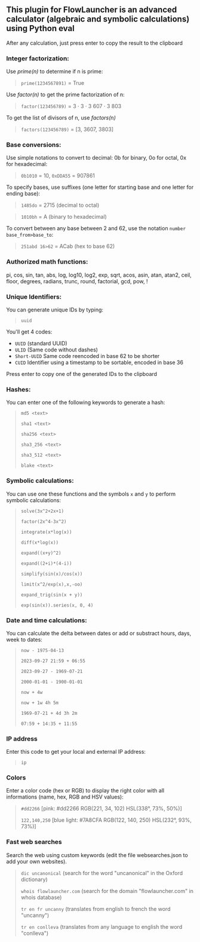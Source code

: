 ## This plugin for FlowLauncher is an advanced calculator (algebraic and symbolic calculations) using Python eval

After any calculation, just press enter to copy the result to the clipboard

### Integer factorization:

Use *prime(n)* to determine if n is prime:

> `prime(1234567891)` = True

Use *factor(n)* to get the prime factorization of n:

> `factor(123456789)` = 3 · 3 · 3 607 · 3 803

To get the list of divisors of n, use *factors(n)*

> `factors(123456789)` = [3, 3607, 3803]

### Base conversions:

Use simple notations to convert to decimal: 0b for binary, 0o for octal, 0x for hexadecimal:
> `0b1010` = 10, `0xDDA55` = 907861

To specify bases, use suffixes (one letter for starting base and one letter for ending base):

> `1485do` = 2715 (decimal to octal)

> `1010bh` = A (binary to hexadecimal)

To convert between any base between 2 and 62, use the notation `number base_from>base_to`:

> `251abd 16>62` = ACab (hex to base 62)

### Authorized math functions:
pi, cos, sin, tan, abs, log, log10, log2, exp, sqrt, acos, asin, atan, atan2, ceil,
floor, degrees, radians, trunc, round, factorial, gcd, pow, !

### Unique Identifiers:
You can generate unique IDs by typing:
> `uuid`

You'll get 4 codes:
- `UUID` (standard UUID)
- `ULID` (Same code without dashes)
- `Short-UUID` Same code reencoded in base 62 to be shorter
- `CUID` Identifier using a timestamp to be sortable, encoded in base 36

Press enter to copy one of the generated IDs to the clipboard

### Hashes:
You can enter one of the following keywords to generate a hash:
> `md5 <text>`
> 
> `sha1 <text>`
> 
> `sha256 <text>`
> 
> `sha3_256 <text>`
> 
> `sha3_512 <text>`
> 
> `blake <text>`

### Symbolic calculations:

You can use one these functions and the symbols `x` and `y` to perform symbolic calculations:

> `solve(3x^2+2x+1)`
> 
> `factor(2x^4-3x^2)`
> 
> `integrate(x*log(x))`
> 
> `diff(x*log(x))`
> 
> `expand((x+y)^2)`
> 
> `expand((2+i)*(4-i))`
> 
> `simplify(sin(x)/cos(x))`
> 
> `limit(x^2/exp(x),x,-oo)`
> 
> `expand_trig(sin(x + y))`
> 
> `exp(sin(x)).series(x, 0, 4)`


### Date and time calculations:

You can calculate the delta between dates or add or substract hours, days, week to dates:  

> `now - 1975-04-13`
> 
> `2023-09-27 21:59 + 06:55`
> 
> `2023-09-27 - 1969-07-21`
> 
> `2000-01-01 - 1900-01-01`
> 
> `now + 4w`
> 
> `now + 1w 4h 5m`
> 
> `1969-07-21 + 4d 3h 2m`
> 
> `07:59 + 14:35 + 11:55`


### IP address

Enter this code to get your local and external IP address:

> `ip`


### Colors

Enter a color code (hex or RGB) to display the right color with all informations (name, hex, RGB and HSV values):

> `#dd2266` [pink:   #dd2266    RGB(221, 34, 102)    HSL(338°, 73%, 50%)]
> 
> `122,140,250` [blue light:   #7A8CFA    RGB(122, 140, 250)    HSL(232°, 93%, 73%)]

### Fast web searches

Search the web using custom keywords (edit the file websearches.json to add your own websites).

> `dic uncanonical` (search for the word "uncanonical" in the Oxford dictionary)
>
> `whois flowlauncher.com` (search for the domain "flowlauncher.com" in whois database)
>
> `tr en fr uncanny` (translates from english to french the word "uncanny")
> 
> `tr en conlleva` (translates from any language to english the word "conlleva")
